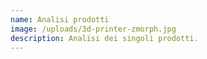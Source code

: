 ```yaml
---
name: Analisi prodotti
image: /uploads/3d-printer-zmorph.jpg
description: Analisi dei singoli prodotti.
---
```

